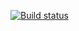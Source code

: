 [![Build status](https://ci.appveyor.com/api/projects/status/7xx6d0o81kl379xv?svg=true)](https://ci.appveyor.com/project/Saint-ekaterina/sql/builds/52041636)
